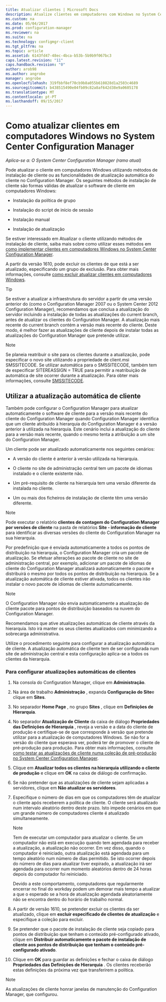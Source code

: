 ```yaml
---
title: Atualizar clientes | Microsoft Docs
description: Atualize clientes em computadores com Windows no System Center Configuration Manager.
ms.custom: na
ms.date: 05/04/2017
ms.prod: configuration-manager
ms.reviewer: na
ms.suite: na
ms.technology: configmgr-client
ms.tgt_pltfrm: na
ms.topic: article
ms.assetid: 6143fd47-48ec-4bca-b53b-5b9b9f067bc3
caps.latest.revision: "11"
caps.handback.revision: "0"
author: arob98
ms.author: angrobe
manager: angrobe
ms.openlocfilehash: 319fbbf8ef70cb9b8a055b610828d1a2503c4689
ms.sourcegitcommit: b438515490e04fb09c82a8af642d38e9a0605178
ms.translationtype: MT
ms.contentlocale: pt-PT
ms.lasthandoff: 09/15/2017
---
```

# <a name="how-to-upgrade-clients-for-windows-computers-in-system-center-configuration-manager"></a>Como atualizar clientes em computadores Windows no System Center Configuration Manager

*Aplica-se a: O System Center Configuration Manager (ramo atual)*

Pode atualizar o cliente em computadores Windows utilizando métodos de instalação de cliente ou as funcionalidades de atualização automática do cliente no Configuration Manager. Os seguintes métodos de instalação de cliente são formas válidas de atualizar o software de cliente em computadores Windows:  

-   Instalação da política de grupo  

-   Instalação do script de início de sessão  

-   Instalação manual  

-   Instalação de atualização  

 Se estiver interessado em Atualizar o cliente utilizando métodos de instalação de cliente, saiba mais sobre como utilizar esses métodos em [como implementar clientes em computadores Windows no System Center Configuration Manager](../../../../core/clients/deploy/deploy-clients-to-windows-computers.md).

 A partir da versão 1610, pode excluir os clientes de que está a ser atualizado, especificando um grupo de exclusão. Para obter mais informações, consulte [como excluir atualizar clientes em computadores Windows](exclude-clients-windows.md).  


> [!TIP]  
>  Se estiver a atualizar a infraestrutura do servidor a partir de uma versão anterior do \(como o Configuration Manager 2007 ou o System Center 2012 Configuration Manager\), recomendamos que conclua a atualização do servidor incluindo a instalação de todas as atualizações do current branch, antes de atualizar os clientes do Configuration Manager.   A atualização mais recente do current branch contém a versão mais recente do cliente. Deste modo, é melhor fazer as atualizações de cliente depois de instalar todas as atualizações do Configuration Manager que pretende utilizar.

> [!NOTE]
> Se planeia reatribuir o site para os clientes durante a atualização, pode especificar o novo site utilizando a propriedade de client.msi SMSSITECODE. Se utilizar automática para o SMSSITECODE, também tem de especificar SITEREASSIGN = TRUE para permitir a reatribuição de automática de site ocorrer durante a atualização. Para obter mais informações, consulte [SMSSITECODE](../../deploy/about-client-installation-properties.md#smssitecode).

## <a name="use-automatic-client-upgrade"></a>Utilizar a atualização automática de cliente  
 Também pode configurar o Configuration Manager para atualizar automaticamente o software de cliente para a versão mais recente do cliente do Configuration Manager quando Configuration Manager identifica que um cliente atribuído à hierarquia do Configuration Manager é a versão anterior à utilizada na hierarquia. Este cenário inclui a atualização do cliente para a versão mais recente, quando o mesmo tenta a atribuição a um site do Configuration Manager.  

 Um cliente pode ser atualizado automaticamente nos seguintes cenários:  

-   A versão do cliente é anterior à versão utilizada na hierarquia.  

-   O cliente no site de administração central tem um pacote de idiomas instalado e o cliente existente não.  

-   Um pré-requisito de cliente na hierarquia tem uma versão diferente da instalada no cliente.  

-   Um ou mais dos ficheiros de instalação de cliente têm uma versão diferente.  

> [!NOTE]  
>  Pode executar o relatório **clientes de contagem do Configuration Manager por versões de cliente** na pasta de relatórios **Site - informação de cliente** para identificar as diversas versões do cliente do Configuration Manager na sua hierarquia.  

 Por predefinição que é enviada automaticamente a todos os pontos de distribuição na hierarquia, o Configuration Manager cria um pacote de atualização. Se efetuar alterações ao pacote de cliente no site de administração central, por exemplo, adicionar um pacote de idiomas de cliente do Configuration Manager atualizará automaticamente o pacote e distribuirá o mesmo por todos os pontos de distribuição na hierarquia. Se a atualização automática de cliente estiver ativada, todos os clientes irão instalar o novo pacote de idiomas de cliente automaticamente.  

> [!NOTE]  
>  O Configuration Manager não envia automaticamente a atualização de cliente pacote para pontos de distribuição baseados na nuvem do Configuration Manager.  

 Recomendamos que ative atualizações automáticas de cliente através da hierarquia. Isto irá manter os seus clientes atualizados com minimizando a sobrecarga administrativa.  

 Utilize o procedimento seguinte para configurar a atualização automática de cliente. A atualização automática de cliente tem de ser configurada num site de administração central e esta configuração aplica-se a todos os clientes da hierarquia.  

### <a name="to-configure-automatic-client-upgrades"></a>Para configurar atualizações automáticas de clientes  

1.  Na consola do Configuration Manager, clique em **Administração**.  

2.  Na área de trabalho **Administração** , expanda **Configuração do Site**e clique em **Sites**.  

3.  No separador **Home Page** , no grupo **Sites** , clique em **Definições de Hierarquia**.  

4.  No separador **Atualização de Cliente** da caixa de diálogo **Propriedades das Definições de Hierarquia** , reveja a versão e a data do cliente de produção e certifique-se de que corresponde à versão que pretende utilizar para a atualização de computadores Windows.  Se não for a versão do cliente que esperava ver, poderá ter de promover o cliente de pré-produção para produção. Para obter mais informações, consulte [como testar as atualizações de cliente numa coleção de pré-produção no System Center Configuration Manager](../../../../core/clients/manage/upgrade/test-client-upgrades.md).  

5.  Clique em **Atualizar todos os clientes na hierarquia utilizando o cliente de produção** e clique em **OK** na caixa de diálogo de confirmação.  

6.  Se não pretender que as atualizações de cliente sejam aplicadas a servidores, clique em **Não atualizar os servidores**.  

7.  Especifique o número de dias em que os computadores têm de atualizar o cliente após receberem a política de cliente. O cliente será atualizado num intervalo aleatório dentro deste prazo. Isto impede cenários em que um grande número de computadores cliente é atualizado simultaneamente.

    > [!NOTE]
    > Tem de executar um computador para atualizar o cliente. Se um computador não está em execução quando tem agendada para receber a atualização, a atualização não ocorrer. Em vez disso, quando o computador é reiniciado, outra atualização está agendada para um tempo aleatório num número de dias permitido. Se isto ocorrer depois do número de dias para atualizar tiver expirado, a atualização irá ser agendada para ocorrer num momento aleatórios dentro de 24 horas depois do computador foi reiniciado.
    >     
    > Devido a este comportamento, computadores que regularmente encerrar no final do workday podem um demorar mais tempo a atualizar a que o esperado se a hora de atualização agendada aleatoriamente não se encontra dentro do horário de trabalho normal.

7. A partir de versão 1610, se pretender excluir os clientes da ser atualizado, clique em **excluir especificado de clientes de atualização** e especifique a coleção para excluir.

8.  Se pretender que o pacote de instalação de cliente seja copiado para pontos de distribuição que tenham o conteúdo pré-configurado ativado, clique em **Distribuir automaticamente o pacote de instalação de cliente aos pontos de distribuição que tenham o conteúdo pré-configurado ativado**.  

9. Clique em **OK** para guardar as definições e fechar o caixa de diálogo **Propriedades das Definições de Hierarquia** . Os clientes receberão estas definições da próxima vez que transferirem a política.

>[!NOTE]
>As atualizações de cliente honrar janelas de manutenção do Configuration Manager, que configurou.
